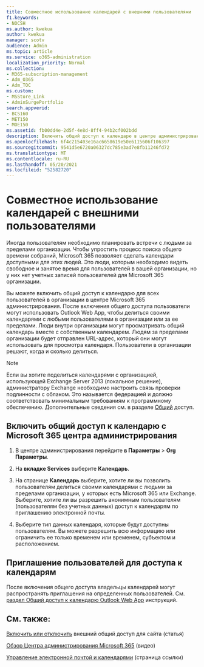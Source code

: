 ```yaml
---
title: Совместное использование календарей с внешними пользователями
f1.keywords:
- NOCSH
ms.author: kwekua
author: kwekua
manager: scotv
audience: Admin
ms.topic: article
ms.service: o365-administration
localization_priority: Normal
ms.collection:
- M365-subscription-management
- Adm_O365
- Adm_TOC
ms.custom:
- MSStore_Link
- AdminSurgePortfolio
search.appverid:
- BCS160
- MET150
- MOE150
ms.assetid: fb00dd4e-2d5f-4e8d-8ff4-94b2cf002bdd
description: Включить общий доступ к календарю в центре администрирования Microsoft 365, чтобы пользователи могли делиться своими календарями с любыми пользователями в организации или за ее пределами.
ms.openlocfilehash: 6f4c215403e16ac6658619e50e6115606f106397
ms.sourcegitcommit: 9541d5e6720a06327dc785e3ad7e8fb11246fd72
ms.translationtype: MT
ms.contentlocale: ru-RU
ms.lasthandoff: 05/20/2021
ms.locfileid: "52582720"
---
```

# <a name="share-calendars-with-external-users"></a>Совместное использование календарей с внешними пользователями

Иногда пользователям необходимо планировать встречи с людьми за пределами организации. Чтобы упростить процесс поиска общего времени собраний, Microsoft 365 позволяет сделать календари доступными для этих людей. Это люди, которым необходимо видеть свободное и занятое время для пользователей в вашей организации, но у них нет учетных записей пользователей для Microsoft 365 организации.

Вы можете включить общий доступ к календарю для всех пользователей в организации в центре Microsoft 365 администрирования. После включения общего доступа пользователи могут использовать Outlook Web App, чтобы делиться своими календарями с любыми пользователями в организации или за ее пределами. Люди внутри организации могут просматривать общий календарь вместе с собственным календарем. Людям за пределами организации будет отправлен URL-адрес, который они могут использовать для просмотра календаря. Пользователи в организации решают, когда и сколько делиться.

> [!NOTE]
> Если вы хотите поделиться календарями с организацией, использующей Exchange Server 2013 (локальное решение), администратору Exchange необходимо настроить связь проверки подлинности с облаком. Это называется федерацией и должно соответствовать минимальным требованиям к программному обеспечению. Дополнительные сведения см. в разделе [Общий](/exchange/sharing-exchange-2013-help) доступ.
  
## <a name="enable-calendar-sharing-using-the-microsoft-365-admin-center"></a>Включить общий доступ к календарю с Microsoft 365 центра администрирования

1. В центре администрирования перейдите **в Параметры** \> **Org Параметры**.

2. На **вкладке Services** выберите **Календарь**.
  
3. На странице **Календарь** выберите, хотите ли вы позволить пользователям делиться своими календарями с людьми за пределами организации, у которых есть Microsoft 365 или Exchange. Выберите, хотите ли вы разрешить анонимным пользователям (пользователям без учетных данных) доступ к календарям по приглашению электронной почты.

4. Выберите тип данных календаря, которые будут доступны пользователям. Вы можете разрешить всю информацию или ограничить ее только временем или временем, субъектом и расположением.

## <a name="invite-people-to-access-calendars"></a>Приглашение пользователей для доступа к календарям

После включения общего доступа владельцы календарей могут распространять приглашения на определенных пользователей. См. [раздел Общий доступ к календарю Outlook Web App](https://support.microsoft.com/office/7ecef8ae-139c-40d9-bae2-a23977ee58d5) инструкций.

## <a name="related-content"></a>См. также:

[Включить или отключить](/sharepoint/change-external-sharing-site) внешний общий доступ для сайта (статья)

[Обзор Центра администрирования Microsoft 365](../../business-video/admin-center-overview.md) (видео)

[Управление электронной почтой и календарями](../email/index.yml) (страница ссылки)